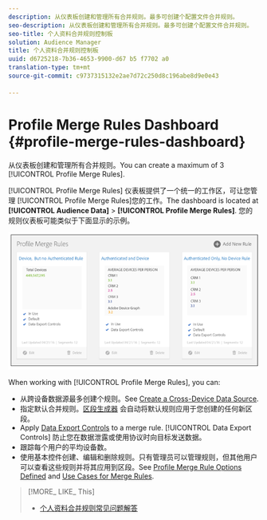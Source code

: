 ```yaml
---
description: 从仪表板创建和管理所有合并规则。最多可创建个配置文件合并规则。
seo-description: 从仪表板创建和管理所有合并规则。最多可创建个配置文件合并规则。
seo-title: 个人资料合并规则控制板
solution: Audience Manager
title: 个人资料合并规则控制板
uuid: d6725218-7b36-4653-9900-d67 b5 f7702 a0
translation-type: tm+mt
source-git-commit: c9737315132e2ae7d72c250d8c196abe8d9e0e43

---
```



# Profile Merge Rules Dashboard {#profile-merge-rules-dashboard}

从仪表板创建和管理所有合并规则。You can create a maximum of 3 [!UICONTROL Profile Merge Rules].

[!UICONTROL Profile Merge Rules] 仪表板提供了一个统一的工作区，可让您管理 [!UICONTROL Profile Merge Rules]您的工作。The dashboard is located at **[!UICONTROL Audience Data]** &gt; **[!UICONTROL Profile Merge Rules]**. 您的规则仪表板可能类似于下面显示的示例。

![](assets/profile-dashboard.png)

When working with [!UICONTROL Profile Merge Rules], you can:

* 从跨设备数据源最多创建个规则。See [Create a Cross-Device Data Source](../../features/profile-merge-rules/merge-rules-start.md#create-data-source).
* 指定默认合并规则。[区段生成器](../../features/segments/segment-builder.md) 会自动将默认规则应用于您创建的任何新区段。
* Apply [Data Export Controls](../../features/data-export-controls.md#) to a merge rule. [!UICONTROL Data Export Controls] 防止您在数据泄露或使用协议时向目标发送数据。
* 跟踪每个用户的平均设备数。
* 使用基本控件创建、编辑和删除规则。只有管理员可以管理规则，但其他用户可以查看这些规则并将其应用到区段。See [Profile Merge Rule Options Defined](../../features/profile-merge-rules/merge-rule-definitions.md) and [Use Cases for Merge Rules](../../features/profile-merge-rules/merge-rule-targeting-options.md).

>[!MORE_ LIKE_ This]
>
>* [个人资料合并规则常见问题解答](../../faq/faq-profile-merge.md)

